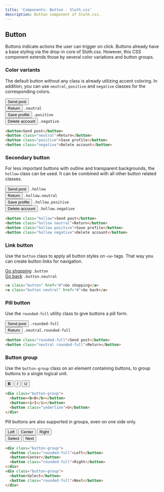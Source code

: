 ```yaml
---
title: 'Components: Button - Sloth.css'
description: Button component of Sloth.css.
---
```


## Button

Buttons indicate actions the user can trigger on click. Buttons already have a base styling via the drop-in core of Sloth.css. However, this CSS component extends those by several color variations and button groups.

### Color variants

The default button without any class is already utilizing accent coloring. In addition, you can use `neutral`, `positive` and `negative` classes for the corresponding colors.

<div class="demo flex flex-wrap gap-4">
  <div>
    <button>Send post</button>
  </div>
  <div class="flex-col gap-2 items-center">
    <button class="neutral">Return</button>
    <code>.neutral</code>
  </div>
  <div class="flex-col gap-2 items-center">
    <button class="positive">Save profile</button>
    <code>.positive</code>
  </div>
  <div class="flex-col gap-2 items-center">
    <button class="negative">Delete account</button>
    <code>.negative</code>
  </div>
</div>

```html
<button>Send post</button>
<button class="neutral">Return</button>
<button class="positive">Save profile</button>
<button class="negative">Delete account</button>
```

### Secondary button

For less important buttons with outline and transparent backgrounds, the `hollow` class can be used. It can be combined with all other button related classes.

<div class="demo flex flex-wrap gap-4">
  <div class="flex-col gap-2 items-center">
    <button class="hollow">Send post</button>
    <code>.hollow</code>
  </div>
  <div class="flex-col gap-2 items-center">
    <button class="hollow neutral">Return</button>
    <code>.hollow.neutral</code>
  </div>
  <div class="flex-col gap-2 items-center">
    <button class="hollow positive">Save profile</button>
    <code>.hollow.positive</code>
  </div>
  <div class="flex-col gap-2 items-center">
    <button class="hollow negative">Delete account</button>
    <code>.hollow.negative</code>
  </div>
</div>

```html
<button class="hollow">Send post</button>
<button class="hollow neutral">Return</button>
<button class="hollow positive">Save profile</button>
<button class="hollow negative">Delete account</button>
```

### Link button

Use the `button` class to apply all button styles on `<a>` tags. That way you can create button links for navigation.

<div class="demo flex flex-wrap gap-4">
  <div class="flex-col gap-2 items-center">
    <a class="button" href="#">Go shopping</a>
    <code>.button</code>
  </div>
  <div class="flex-col gap-2 items-center">
    <a class="button neutral" href="#">Go back</a>
    <code>.button.neutral</code>
  </div>
</div>

```html
<a class="button" href="#">Go shopping</a>
<a class="button neutral" href="#">Go back</a>
```

### Pill button

Use the `rounded-full` utility class to give buttons a pill form.

<div class="demo flex flex-wrap gap-4">
  <div class="flex-col gap-2 items-center">
    <button class="rounded-full">Send post</button>
    <code>.rounded-full</code>
  </div>
  <div class="flex-col gap-2 items-center">
    <button class="neutral rounded-full">Return</button>
    <code>.neutral.rounded-full</code>
  </div>
</div>

```html
<button class="rounded-full">Send post</button>
<button class="neutral rounded-full">Return</button>
```

### Button group

Use the `button-group` class on an element containing buttons, to group buttons to a single logical unit.

<div class="demo flex flex-wrap gap-4">
  <div class="button-group font-mono">
    <button><b>B</b></button>
    <button><i>I</i></button>
    <button class="underline">U</button>
  </div>
</div>

```html
<div class="button-group">
  <button><b>B</b></button>
  <button><i>I</i></button>
  <button class="underline">U</button>
</div>
```

Pill buttons are also supported in groups, even on one side only.

<div class="demo flex flex-wrap gap-8">
  <div class="button-group">
    <button class="rounded-full">Left</button>
    <button>Center</button>
    <button class="rounded-full">Right</button>
  </div>
  <div class="button-group">
    <button>Select</button>
    <button class="rounded-full">Next</button>
  </div>
</div>

```html
<div class="button-group">
  <button class="rounded-full">Left</button>
  <button>Center</button>
  <button class="rounded-full">Right</button>
</div>
<div class="button-group">
  <button>Select</button>
  <button class="rounded-full">Next</button>
</div>
```
